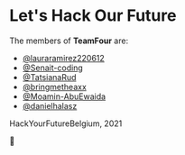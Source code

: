 # Let's Hack Our Future

The members of **TeamFour** are:

- [@lauraramirez220612](/LAURA.md) 
- [@Senait-coding](/Senait%20README.md)
- [@TatsianaRud](/TatsianaRud.md)
- [@bringmetheaxx](/bringmetheaxx.md)
- [@Moamin-AbuEwaida](/Moamin.md)
- [@danielhalasz](/danielhalasz.md)

HackYourFutureBelgium, 2021

:rocket:
